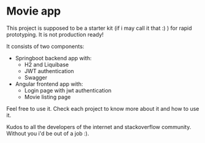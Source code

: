 # Movie app

This project is supposed to be a starter kit (if i may call it that :) ) for rapid prototyping. It is not production ready!

It consists of two components:
 * Springboot backend app with:
    * H2 and Liquibase
    * JWT authentication
    * Swagger
 * Angular frontend app with:
    * Login page with jwt authentication
    * Movie listing page
    
Feel free to use it. Check each project to know more about it and how to use it.

Kudos to all the developers of the internet and stackoverflow community. Without you i'd be out of a job :).
